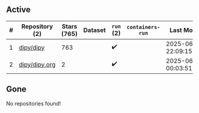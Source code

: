 ## Active
| # | Repository (2) | Stars (765) | Dataset | `run` (2) | `containers-run` | Last Modified |
| --- | --- | --- | --- | --- | --- | --- |
| 1 | [dipy/dipy](https://github.com/dipy/dipy) | 763 |  | :heavy_check_mark: |  | 2025-06-03 22:09:15+00:00 |
| 2 | [dipy/dipy.org](https://github.com/dipy/dipy.org) | 2 |  | :heavy_check_mark: |  | 2025-06-09 00:03:51+00:00 |

## Gone
No repositories found!
